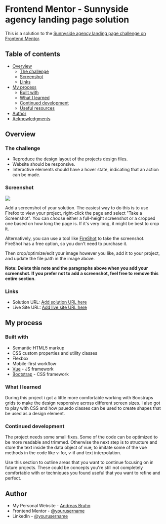 # Frontend Mentor - Sunnyside agency landing page solution

This is a solution to the [Sunnyside agency landing page challenge on Frontend Mentor](https://www.frontendmentor.io/challenges/sunnyside-agency-landing-page-7yVs3B6ef).

## Table of contents

- [Overview](#overview)
  - [The challenge](#the-challenge)
  - [Screenshot](#screenshot)
  - [Links](#links)
- [My process](#my-process)
  - [Built with](#built-with)
  - [What I learned](#what-i-learned)
  - [Continued development](#continued-development)
  - [Useful resources](#useful-resources)
- [Author](#author)
- [Acknowledgments](#acknowledgments)


## Overview

### The challenge

- Reproduce the design layout of the projects design files.
- Website should be responsive.
- Interactive elements should have a hover state, indicating that an action can be made.

### Screenshot

![](./screenshot.jpg)

Add a screenshot of your solution. The easiest way to do this is to use Firefox to view your project, right-click the page and select "Take a Screenshot". You can choose either a full-height screenshot or a cropped one based on how long the page is. If it's very long, it might be best to crop it.

Alternatively, you can use a tool like [FireShot](https://getfireshot.com/) to take the screenshot. FireShot has a free option, so you don't need to purchase it.

Then crop/optimize/edit your image however you like, add it to your project, and update the file path in the image above.

**Note: Delete this note and the paragraphs above when you add your screenshot. If you prefer not to add a screenshot, feel free to remove this entire section.**

### Links

- Solution URL: [Add solution URL here](https://your-solution-url.com)
- Live Site URL: [Add live site URL here](https://your-live-site-url.com)

## My process

### Built with

- Semantic HTML5 markup
- CSS custom properties and utility classes
- Flexbox
- Mobile-first workflow
- [Vue](https://vuejs.org/) - JS framework
- [Bootstrap](https://getbootstrap.com/) - CSS framework

### What I learned
During this project i got a little more comfortable working with Boostraps grids to make the design responsive across different screen sizes.
I also got to play with CSS and how psuedo classes can be used to create shapes that be used as a design element.



### Continued development
The project needs some small fixes. Some of the code can be optimized to be more readable and trimmed.
Otherwise the next step is to structure and store the text inside the data object of vue, to imitate some of the vue methods in the code like v-for, v-if and text interpolation.

Use this section to outline areas that you want to continue focusing on in future projects. These could be concepts you're still not completely comfortable with or techniques you found useful that you want to refine and perfect.


## Author

- My Personal Website - [Andreas Bruhn](https://www.andreasbc.dk/)
- Frontend Mentor - [@yourusername](https://www.frontendmentor.io/profile/yourusername)
- LinkedIn - [@yourusername](https://www.twitter.com/yourusername)